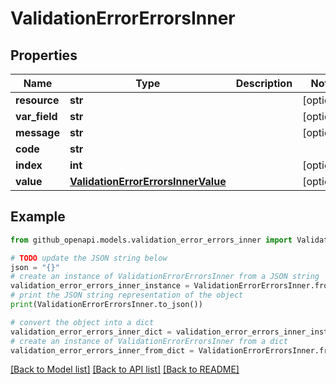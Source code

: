 # ValidationErrorErrorsInner


## Properties

Name | Type | Description | Notes
------------ | ------------- | ------------- | -------------
**resource** | **str** |  | [optional] 
**var_field** | **str** |  | [optional] 
**message** | **str** |  | [optional] 
**code** | **str** |  | 
**index** | **int** |  | [optional] 
**value** | [**ValidationErrorErrorsInnerValue**](ValidationErrorErrorsInnerValue.md) |  | [optional] 

## Example

```python
from github_openapi.models.validation_error_errors_inner import ValidationErrorErrorsInner

# TODO update the JSON string below
json = "{}"
# create an instance of ValidationErrorErrorsInner from a JSON string
validation_error_errors_inner_instance = ValidationErrorErrorsInner.from_json(json)
# print the JSON string representation of the object
print(ValidationErrorErrorsInner.to_json())

# convert the object into a dict
validation_error_errors_inner_dict = validation_error_errors_inner_instance.to_dict()
# create an instance of ValidationErrorErrorsInner from a dict
validation_error_errors_inner_from_dict = ValidationErrorErrorsInner.from_dict(validation_error_errors_inner_dict)
```
[[Back to Model list]](../README.md#documentation-for-models) [[Back to API list]](../README.md#documentation-for-api-endpoints) [[Back to README]](../README.md)



